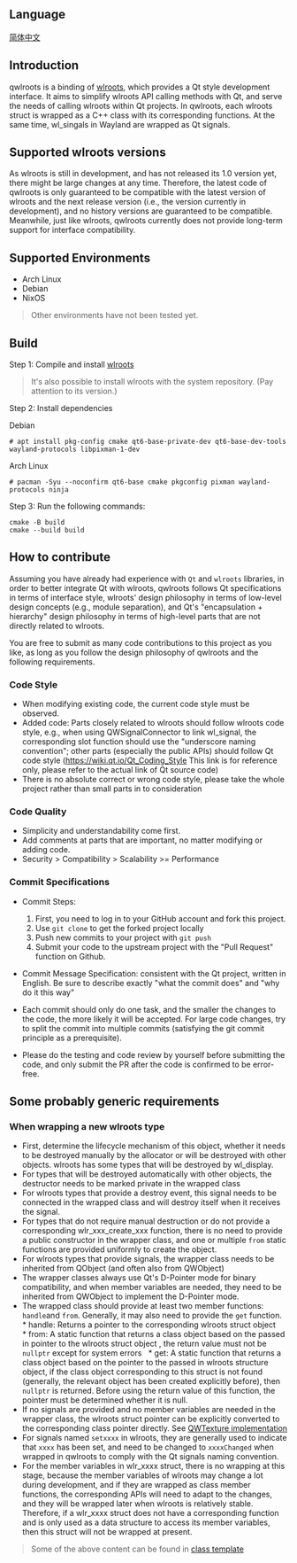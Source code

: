 ## Language
[简体中文](./README.zh_CN.md)

## Introduction

qwlroots is a binding of [wlroots](https://gitlab.freedesktop.org/wlroots/wlroots), which provides a Qt style development interface. It aims to simplify wlroots API calling methods with Qt, and serve the needs of calling wlroots within Qt projects. In qwlroots, each wlroots struct is wrapped as a C++ class with its corresponding functions. At the same time, wl_singals in Wayland are wrapped as Qt signals.

## Supported wlroots versions

As wlroots is still in development, and has not released its 1.0 version yet, there might be large changes at any time. Therefore, the latest code of qwlroots is only guaranteed to be compatible with the latest version of wlroots and the next release version (i.e., the version currently in development), and no history versions are guaranteed to be compatible. Meanwhile, just like wlroots, qwlroots currently does not provide long-term support for interface compatibility.

## Supported Environments

* Arch Linux
* Debian
* NixOS

> Other environments have not been tested yet.

## Build

Step 1: Compile and install [wlroots](https://gitlab.freedesktop.org/wlroots/wlroots#building)

> It's also possible to install wlroots with the system repository. (Pay attention to its version.)


Step 2: Install dependencies

Debian
````shell
# apt install pkg-config cmake qt6-base-private-dev qt6-base-dev-tools wayland-protocols libpixman-1-dev
````

Arch Linux

````shell
# pacman -Syu --noconfirm qt6-base cmake pkgconfig pixman wayland-protocols ninja
````

Step 3: Run the following commands:

```shell
cmake -B build
cmake --build build
```

## How to contribute

Assuming you have already had experience with `Qt` and `wlroots` libraries, in order to better integrate Qt with wlroots, qwlroots follows Qt specifications in terms of interface style, wlroots' design philosophy in terms of low-level design concepts (e.g., module separation), and Qt's "encapsulation + hierarchy" design philosophy in terms of high-level parts that are not directly related to wlroots.

You are free to submit as many code contributions to this project as you like, as long as you follow the design philosophy of qwlroots and the following requirements.

### Code Style

* When modifying existing code, the current code style must be observed.
* Added code: Parts closely related to wlroots should follow wlroots code style, e.g., when using QWSignalConnector to link wl_signal, the corresponding slot function should use the "underscore naming convention"; other parts (especially the public APIs) should follow Qt code style (https://wiki.qt.io/Qt_Coding_Style This link is for reference only, please refer to the actual link of Qt source code)
* There is no absolute correct or wrong code style, please take the whole project rather than small parts in to consideration

### Code Quality

* Simplicity and understandability come first.
* Add comments at parts that are important, no matter modifying or adding code.
* Security > Compatibility > Scalability >= Performance

### Commit Specifications

* Commit Steps:
    1. First, you need to log in to your GitHub account and fork this project.
    2. Use `git clone` to get the forked project locally
    3. Push new commits to your project with `git push`
    4. Submit your code to the upstream project with the "Pull Request" function on Github.

* Commit Message Specification: consistent with the Qt project, written in English. Be sure to describe exactly "what the commit does" and "why do it this way"
* Each commit should only do one task, and the smaller the changes to the code, the more likely it will be accepted. For large code changes, try to split the commit into multiple commits (satisfying the git commit principle as a prerequisite).
* Please do the testing and code review by yourself before submitting the code, and only submit the PR after the code is confirmed to be error-free.

## Some probably generic requirements

### When wrapping a new wlroots type

* First, determine the lifecycle mechanism of this object, whether it needs to be destroyed manually by the allocator or will be destroyed with other objects. wlroots has some types that will be destroyed by wl_display.
* For types that will be destroyed automatically with other objects, the destructor needs to be marked private in the wrapped class
* For wlroots types that provide a destroy event, this signal needs to be connected in the wrapped class and will destroy itself when it receives the signal.
* For types that do not require manual destruction or do not provide a corresponding wlr_xxx_create_xxx function, there is no need to provide a public constructor in the wrapper class, and one or multiple `from` static functions are provided uniformly to create the object.
* For wlroots types that provide signals, the wrapper class needs to be inherited from QObject (and often also from QWObject)
* The wrapper classes always use Qt's D-Pointer mode for binary compatibility, and when member variables are needed, they need to be inherited from QWObject to implement the D-Pointer mode.
* The wrapped class should provide at least two member functions: `handle`and `from`. Generally, it may also need to provide the `get` function.
  * handle: Returns a pointer to the corresponding wlroots struct object 
  * from: A static function that returns a class object based on the passed in pointer to the wlroots struct object , the return value must not be `nullptr` except for system errors
  * get: A static function that returns a class object based on the pointer to the passed in wlroots structure object, if the class object corresponding to this struct is not found (generally, the relevant object has been created explicitly before), then `nullptr` is returned. Before using the return value of this function, the pointer must be determined whether it is null.
* If no signals are provided and no member variables are needed in the wrapper class, the wlroots struct pointer can be explicitly converted to the corresponding class pointer directly. See [QWTexture implementation](https://github.com/vioken/qwlroots/blob/master/src/render/qwtexture.cpp#L28)
* For signals named `setxxxx` in wlroots, they are generally used to indicate that `xxxx` has been set, and need to be changed to `xxxxChanged` when wrapped in qwlroots to comply with the Qt signals naming convention.
* For the member variables in wlr_xxxx struct, there is no wrapping at this stage, because the member variables of wlroots may change a lot during development, and if they are wrapped as class member functions, the corresponding APIs will need to adapt to the changes, and they will be wrapped later when wlroots is relatively stable. Therefore, if a wlr_xxxx struct does not have a corresponding function and is only used as a data structure to access its member variables, then this struct will not be wrapped at present.

> Some of the above content can be found in [class template](https://github.com/vioken/qwlroots/blob/master/src/class_template.txt)
